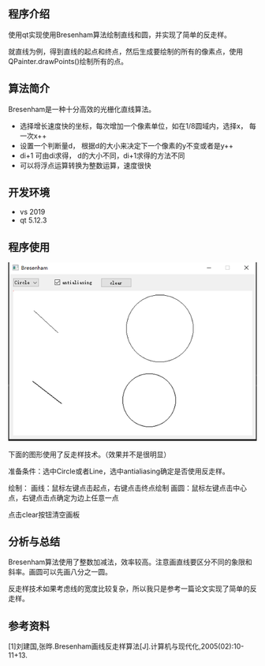 ## 程序介绍

使用qt实现使用Bresenham算法绘制直线和圆，并实现了简单的反走样。

就直线为例，得到直线的起点和终点，然后生成要绘制的所有的像素点，使用QPainter.drawPoints()绘制所有的点。
## 算法简介

Bresenham是一种十分高效的光栅化直线算法。

* 选择增长速度快的坐标，每次增加一个像素单位，如在1/8圆域内，选择x， 每一次x++
* 设置一个判断量d， 根据d的大小来决定下一个像素的y不变或者是y++
* di+1 可由di求得， d的大小不同，di+1求得的方法不同
* 可以将浮点运算转换为整数运算，速度很快
## 开发环境
* vs 2019
* qt 5.12.3

## 程序使用

![img](image/捕获.PNG)

下面的图形使用了反走样技术。（效果并不是很明显）

准备条件：选中Circle或者Line，选中antialiasing确定是否使用反走样。

绘制：
画线：鼠标左键点击起点，右键点击终点绘制
画圆：鼠标左键点击中心点，右键点击点确定为边上任意一点

点击clear按钮清空画板

## 分析与总结

Bresenham算法使用了整数加减法，效率较高。注意画直线要区分不同的象限和斜率。画圆可以先画八分之一圆。

反走样技术如果考虑线的宽度比较复杂，所以我只是参考一篇论文实现了简单的反走样。

## 参考资料

[1]刘建国,张晔.Bresenham画线反走样算法[J].计算机与现代化,2005(02):10-11+13.